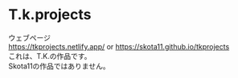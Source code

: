 # T.k.projects
ウェブページ<br>https://tkprojects.netlify.app/ or https://skota11.github.io/tkprojects<br>
これは、T.K.の作品です。<br>
Skota11の作品ではありません。<br>
